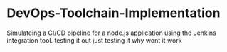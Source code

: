 # DevOps-Toolchain-Implementation
Simulateing a CI/CD pipeline for a node.js application using the Jenkins integration tool.
testing it out
just testing it
why wont it work
